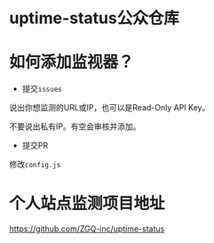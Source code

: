 # uptime-status公众仓库

# 如何添加监视器？

- 提交`issues`

说出你想监测的URL或IP，也可以是Read-Only API Key。

不要说出私有IP。有空会审核并添加。

- 提交PR

修改`config.js`

# 个人站点监测项目地址

https://github.com/ZGQ-inc/uptime-status
